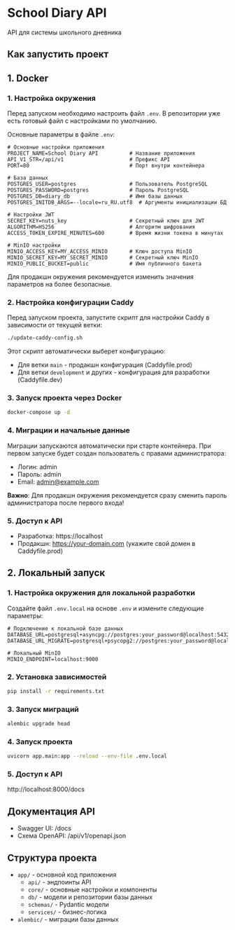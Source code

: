 # School Diary API

API для системы школьного дневника

## Как запустить проект

## 1. Docker

### 1. Настройка окружения

Перед запуском необходимо настроить файл `.env`. В репозитории уже есть готовый файл с настройками по умолчанию.

Основные параметры в файле `.env`:

```
# Основные настройки приложения
PROJECT_NAME=School Diary API          # Название приложения
API_V1_STR=/api/v1                     # Префикс API
PORT=80                                # Порт внутри контейнера

# База данных
POSTGRES_USER=postgres                 # Пользователь PostgreSQL
POSTGRES_PASSWORD=postgres             # Пароль PostgreSQL
POSTGRES_DB=diary_db                   # Имя базы данных
POSTGRES_INITDB_ARGS=--locale=ru_RU.utf8  # Аргументы инициализации БД

# Настройки JWT
SECRET_KEY=nuts_key                    # Секретный ключ для JWT
ALGORITHM=HS256                        # Алгоритм шифрования
ACCESS_TOKEN_EXPIRE_MINUTES=600        # Время жизни токена в минутах

# MinIO настройки
MINIO_ACCESS_KEY=MY_ACCESS_MINIO       # Ключ доступа MinIO
MINIO_SECRET_KEY=MY_SECRET_MINIO       # Секретный ключ MinIO
MINIO_PUBLIC_BUCKET=public             # Имя публичного бакета
```

Для продакшн окружения рекомендуется изменить значения параметров на более безопасные.

### 2. Настройка конфигурации Caddy

Перед запуском проекта, запустите скрипт для настройки Caddy в зависимости от текущей ветки:
```bash
./update-caddy-config.sh
```

Этот скрипт автоматически выберет конфигурацию:
- Для ветки `main` - продакшн конфигурация (Caddyfile.prod)
- Для ветки `development` и других - конфигурация для разработки (Caddyfile.dev)

### 3. Запуск проекта через Docker
```bash
docker-compose up -d
```

### 4. Миграции и начальные данные

Миграции запускаются автоматически при старте контейнера. При первом запуске будет создан пользователь с правами администратора:

- Логин: admin
- Пароль: admin
- Email: admin@example.com

**Важно**: Для продакшн окружения рекомендуется сразу сменить пароль администратора после первого входа!

### 5. Доступ к API
- Разработка: https://localhost
- Продакшн: https://your-domain.com (укажите свой домен в Caddyfile.prod)

## 2. Локальный запуск

### 1. Настройка окружения для локальной разработки

Создайте файл `.env.local` на основе `.env` и измените следующие параметры:

```
# Подключение к локальной базе данных
DATABASE_URL=postgresql+asyncpg://postgres:your_password@localhost:5432/diary_db
DATABASE_URL_MIGRATE=postgresql+psycopg2://postgres:your_password@localhost:5432/diary_db

# Локальный MinIO
MINIO_ENDPOINT=localhost:9000
```

### 2. Установка зависимостей
```bash
pip install -r requirements.txt
```

### 3. Запуск миграций
```bash
alembic upgrade head
```

### 4. Запуск проекта
```bash
uvicorn app.main:app --reload --env-file .env.local
```

### 5. Доступ к API
http://localhost:8000/docs


## Документация API
- Swagger UI: /docs
- Схема OpenAPI: /api/v1/openapi.json

## Структура проекта
- `app/` - основной код приложения
  - `api/` - эндпоинты API
  - `core/` - основные настройки и компоненты
  - `db/` - модели и репозитории базы данных
  - `schemas/` - Pydantic модели
  - `services/` - бизнес-логика
- `alembic/` - миграции базы данных